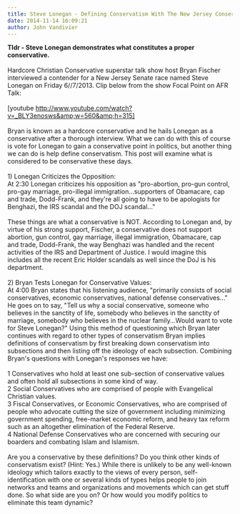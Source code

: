 ```yaml
---
title: Steve Lonegan - Defining Conservatism With The New Jersey Conservative!
date: 2014-11-14 16:09:21
author: John Vandivier
---
```




<b>Tldr - Steve Lonegan demonstrates what constitutes a proper conservative.</b><br /><br />Hardcore Christian Conservative superstar talk show host Bryan Fischer interviewed a contender for a New Jersey Senate race named Steve Lonegan on Friday 6//7/2013. Clip below from the show Focal Point on AFR Talk:<br /><br />[youtube http://www.youtube.com/watch?v=_BLY3enosws&amp;w=560&amp;h=315]<br /><br />Bryan is known as a hardcore conservative and he hails Lonegan as a conservative after a thorough interview. What we can do with this of course is vote for Lonegan to gain a conservative point in politics, but another thing we can do is help define conservatism. This post will examine what is considered to be conservative these days.<br /><br />1) Lonegan Criticizes the Opposition:<br />At 2:30 Lonegan criticizes his opposition as \"pro-abortion, pro-gun control, pro-gay marriage, pro-illegal immigration...supporters of Obamacare, cap and trade, Dodd-Frank, and they're all going to have to be apologists for Benghazi, the IRS scandal and the DOJ scandal...\"<br /><br />These things are what a conservative is NOT. According to Lonegan and, by virtue of his strong support, Fischer, a conservative does not support abortion, gun control, gay marriage, illegal immigration, Obamacare, cap and trade, Dodd-Frank, the way Benghazi was handled and the recent activities of the IRS and Department of Justice. I would imagine this includes all the recent Eric Holder scandals as well since the DoJ is his department.<br /><br />2) Bryan Tests Lonegan for Conservative Values:<br />At 4:00 Bryan states that his listening audience, \"primarily consists of social conservatives, economic conservatives, national defense conservatives...\" He goes on to say, \"Tell us why a social conservative, someone who believes in the sanctity of life, somebody who believes in the sanctity of marriage, somebody who believes in the nuclear family...Would want to vote for Steve Lonegan?\" Using this method of questioning which Bryan later continues with regard to other types of conservatism Bryan implies definitions of conservatism by first breaking down conservatism into subsections and then listing off the ideology of each subsection. Combining Bryan's questions with Lonegan's responses we have:<br /><br />1 Conservatives who hold at least one sub-section of conservative values and often hold all subsections in some kind of way.<br />2 Social Conservatives who are comprised of people with Evangelical Christian values.<br />3 Fiscal Conservatives, or Economic Conservatives, who are comprised of people who advocate cutting the size of government including minimizing government spending, free-market economic reform, and heavy tax reform such as an altogether elimination of the Federal Reserve.<br />4 National Defense Conservatives who are concerned with securing our boarders and combating Islam and Islamism.<br /><br />Are you a conservative by these definitions? Do you think other kinds of conservatism exist? (Hint: Yes.) While there is unlikely to be any well-known ideology which tailors exactly to the views of every person, self-identification with one or several kinds of types helps people to join networks and teams and organizations and movements which can get stuff done. So what side are you on? Or how would you modify politics to eliminate this team dynamic?